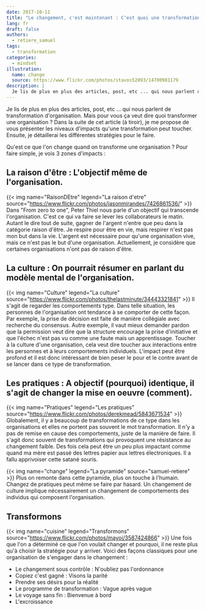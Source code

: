 ```yaml
---
date: 2017-10-11
title: "Le changement, c'est maintenant : C'est quoi une transformation ?"
lang: fr
draft: false
authors:
  - retiere_samuel
tags:
  - transformation
categories:
  - mindset
illustration:
  name: change
  source: https://www.flickr.com/photos/stavos52093/14700981179
description: |
  Je lis de plus en plus des articles, post, etc ... qui nous parlent de transformation d'organisation. Mais pour vous ça veut dire quoi transformer une organisation ? Dans la suite de cet article (à tiroir), je me propose de vous présenter les niveaux d'impacts qu'une transformation peut toucher. Ensuite, je détaillerai les différentes stratégies pour le faire.
---
```

Je lis de plus en plus des articles, post, etc ... qui nous parlent de transformation d'organisation. Mais pour vous ça veut dire quoi transformer une organisation ? Dans la suite de cet article (à tiroir), je me propose de vous présenter les niveaux d'impacts qu'une transformation peut toucher. Ensuite, je détaillerai les différentes stratégies pour le faire.

Qu'est ce que l'on change quand on transforme une organisation ? Pour faire simple, je vois 3 zones d'impacts :

## La raison d'être : L'objectif même de l'organisation.
{{< img name="RaisonDEtre" legend="La raison d'etre" source="https://www.flickr.com/photos/jasonmirandes/7426861536/" >}}
Dans "From zero to one", Peter Thiel nous parle d'un objectif qui transcende l'organisation. C'est ce qui va faire se lever les collaborateurs le matin. Autant le dire tout de suite, gagner de l'argent n'entre que peu dans la catégorie raison d'être. Je respire pour être en vie, mais respirer n'est pas mon but dans la vie. L'argent est nécessaire pour qu'une organisation vive, mais ce n'est pas le but d'une organisation. Actuellement, je considère que certaines organisations n'ont pas de raison d'être.

## La culture : On pourrait résumer en parlant du modèle mental de l'organisation. 
{{< img name="Culture" legend="La culture" source="https://www.flickr.com/photos/thelastminute/34443321841" >}}
Il s'agit de regarder les comportements type. Dans telle situation, les personnes de l'organisation ont tendance à se comporter de cette façon. Par exemple, la prise de décision est faite de manière collégiale avec recherche du consensus. Autre exemple, il vaut mieux demander pardon que la permission veut dire que la structure encourage la prise d'initiative et que l'échec n'est pas vu comme une faute mais un apprentissage. Toucher à la culture d'une organisation, cela veut dire toucher aux interactions entre les personnes et à leurs comportements individuels. L'impact peut être profond et il est donc intéressant de bien peser le pour et le contre avant de se lancer dans ce type de transformation.

## Les pratiques : A objectif (pourquoi) identique, il s'agit de changer la mise en oeuvre (comment). 
{{< img name="Pratiques" legend="Les pratiques" source="https://www.flickr.com/photos/derekmead/5843671534" >}}
Globalement, il y a beaucoup de transformations de ce type dans les organisations et elles ne portent pas souvent le mot transformation. Il n'y a pas de remise en cause des comportements, juste de la manière de faire. Il s'agit donc souvent de transformations qui provoquent une résistance au changement faible. Des fois cela peut être un peu plus impactant comme quand ma mère est passé des lettres papier aux lettres électroniques. Il a fallu apprivoiser cette satané souris.

{{< img name="change" legend="La pyramide" source="samuel-retiere" >}}
Plus on remonte dans cette pyramide, plus on touche à l'humain. Changez de pratiques peut même se faire par hasard. Un changement de culture implique nécessairement un changement de comportements des individus qui composent l'organisation.

## Transformons
{{< img name="cuisine" legend="Transformons" source="https://www.flickr.com/photos/mayoi/3587424866" >}}
Une fois que l'on a déterminé ce que l'on voulait changer et pourquoi, il ne reste plus qu'à choisir la stratégie pour y arriver. Voici des façons classiques pour une organisation de s'engager dans le changement :
- Le changement sous contrôle : N'oubliez pas l'ordonnance
- Copiez c'est gagné : Visons la parité
- Prendre ses désirs pour la réalité
- Le programme de transformation : Vague après vague
- Le voyage sans fin : Bienvenue à bord
- L'excroissance
